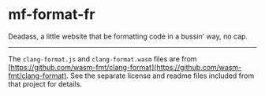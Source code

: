 # mf-format-fr

Deadass, a little website that be formatting code in a bussin' way, no cap.

----

The `clang-format.js` and `clang-format.wasm` files are from [https://github.com/wasm-fmt/clang-format](https://github.com/wasm-fmt/clang-format). See the separate license and readme files included from that project for details.
